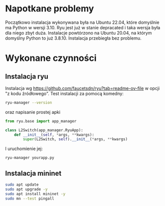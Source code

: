 # Napotkane problemy

Początkowo instalacja wykonywana była na Ubuntu 22.04, które domyślnie ma Python w wersji 3.10.
Ryu jest już w stanie depracated i taka wersja była dla niego zbyt duża. Instalacje powtórzono na Ubuntu 20.04, na którym domyślny Python to już 3.8.10. Instalacja przebiegła bez problemu.

# Wykonane czynności
## Instalacja ryu
Instalacja wg https://github.com/faucetsdn/ryu?tab=readme-ov-file w opcji "z kodu źródłowego". 
Test instalacji za pomocą komedny:
```sh
ryu-manager --version
```
oraz napisanie prostej apki
```python
from ryu.base import app_manager

class L2Switch(app_manager.RyuApp):
    def __init__(self, *args, **kwargs):
        super(L2Switch, self).__init__(*args, **kwargs)
```
I uruchomienie jej:
```sh
ryu-manager yourapp.py
```
## Instalacja mininet
```sh
sudo apt update
sudo apt upgrade -y
sudo apt install mininet -y
sudo mn --test pingall

